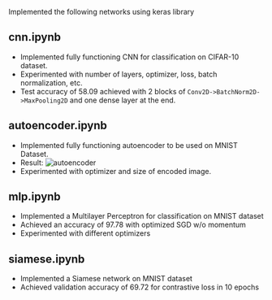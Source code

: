 Implemented the following networks using keras library
## cnn.ipynb
- Implemented fully functioning CNN for classification on CIFAR-10 dataset.
- Experimented with number of layers, optimizer, loss, batch normalization, etc.
- Test accuracy of 58.09 achieved with 2 blocks of `Conv2D->BatchNorm2D->MaxPooling2D` and one dense layer at the end.

## autoencoder.ipynb
- Implemented fully functioning autoencoder to be used on MNIST Dataset.
- Result: ![autoencoder](https://drive.google.com/uc?export=view&id=1UIHQbAUMbzRbxirSyUszuentpIGYl9gl)
- Experimented with optimizer and size of encoded image.

## mlp.ipynb
- Implemented a Multilayer Perceptron for classification on MNIST dataset
- Achieved an accuracy of 97.78 with optimized SGD w/o momentum
- Experimented with different optimizers

## siamese.ipynb
- Implemented a Siamese network on MNIST dataset
- Achieved validation accuracy of 69.72 for contrastive loss in 10 epochs
